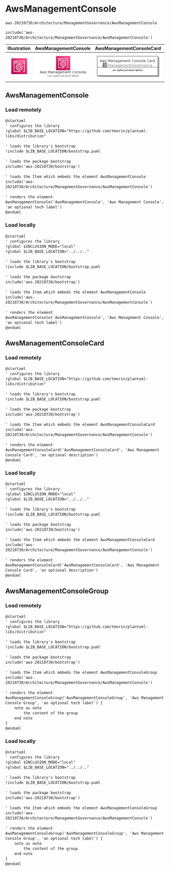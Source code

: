 # AwsManagementConsole


```text
aws-20210730/Architecture/ManagementGovernance/AwsManagementConsole
```

```text
include('aws-20210730/Architecture/ManagementGovernance/AwsManagementConsole')
```



| Illustration | AwsManagementConsole | AwsManagementConsoleCard | AwsManagementConsoleGroup |
| :---: | :---: | :---: | :---: |
| ![illustration for Illustration](../../../aws-20210730/Architecture/ManagementGovernance/AwsManagementConsole.png) | ![illustration for AwsManagementConsole](../../../aws-20210730/Architecture/ManagementGovernance/AwsManagementConsole.Local.png) | ![illustration for AwsManagementConsoleCard](../../../aws-20210730/Architecture/ManagementGovernance/AwsManagementConsoleCard.Local.png) | ![illustration for AwsManagementConsoleGroup](../../../aws-20210730/Architecture/ManagementGovernance/AwsManagementConsoleGroup.Local.png) |




## AwsManagementConsole

### Load remotely
```plantuml
@startuml
' configures the library
!global $LIB_BASE_LOCATION="https://github.com/tmorin/plantuml-libs/distribution"

' loads the library's bootstrap
!include $LIB_BASE_LOCATION/bootstrap.puml

' loads the package bootstrap
include('aws-20210730/bootstrap')

' loads the Item which embeds the element AwsManagementConsole
include('aws-20210730/Architecture/ManagementGovernance/AwsManagementConsole')

' renders the element
AwsManagementConsole('AwsManagementConsole', 'Aws Management Console', 'an optional tech label')
@enduml
```

### Load locally
```plantuml
@startuml
' configures the library
!global $INCLUSION_MODE="local"
!global $LIB_BASE_LOCATION="../../.."

' loads the library's bootstrap
!include $LIB_BASE_LOCATION/bootstrap.puml

' loads the package bootstrap
include('aws-20210730/bootstrap')

' loads the Item which embeds the element AwsManagementConsole
include('aws-20210730/Architecture/ManagementGovernance/AwsManagementConsole')

' renders the element
AwsManagementConsole('AwsManagementConsole', 'Aws Management Console', 'an optional tech label')
@enduml
```

## AwsManagementConsoleCard

### Load remotely
```plantuml
@startuml
' configures the library
!global $LIB_BASE_LOCATION="https://github.com/tmorin/plantuml-libs/distribution"

' loads the library's bootstrap
!include $LIB_BASE_LOCATION/bootstrap.puml

' loads the package bootstrap
include('aws-20210730/bootstrap')

' loads the Item which embeds the element AwsManagementConsoleCard
include('aws-20210730/Architecture/ManagementGovernance/AwsManagementConsole')

' renders the element
AwsManagementConsoleCard('AwsManagementConsoleCard', 'Aws Management Console Card', 'an optional description')
@enduml
```

### Load locally
```plantuml
@startuml
' configures the library
!global $INCLUSION_MODE="local"
!global $LIB_BASE_LOCATION="../../.."

' loads the library's bootstrap
!include $LIB_BASE_LOCATION/bootstrap.puml

' loads the package bootstrap
include('aws-20210730/bootstrap')

' loads the Item which embeds the element AwsManagementConsoleCard
include('aws-20210730/Architecture/ManagementGovernance/AwsManagementConsole')

' renders the element
AwsManagementConsoleCard('AwsManagementConsoleCard', 'Aws Management Console Card', 'an optional description')
@enduml
```

## AwsManagementConsoleGroup

### Load remotely
```plantuml
@startuml
' configures the library
!global $LIB_BASE_LOCATION="https://github.com/tmorin/plantuml-libs/distribution"

' loads the library's bootstrap
!include $LIB_BASE_LOCATION/bootstrap.puml

' loads the package bootstrap
include('aws-20210730/bootstrap')

' loads the Item which embeds the element AwsManagementConsoleGroup
include('aws-20210730/Architecture/ManagementGovernance/AwsManagementConsole')

' renders the element
AwsManagementConsoleGroup('AwsManagementConsoleGroup', 'Aws Management Console Group', 'an optional tech label') {
    note as note
        the content of the group
    end note
}
@enduml
```

### Load locally
```plantuml
@startuml
' configures the library
!global $INCLUSION_MODE="local"
!global $LIB_BASE_LOCATION="../../.."

' loads the library's bootstrap
!include $LIB_BASE_LOCATION/bootstrap.puml

' loads the package bootstrap
include('aws-20210730/bootstrap')

' loads the Item which embeds the element AwsManagementConsoleGroup
include('aws-20210730/Architecture/ManagementGovernance/AwsManagementConsole')

' renders the element
AwsManagementConsoleGroup('AwsManagementConsoleGroup', 'Aws Management Console Group', 'an optional tech label') {
    note as note
        the content of the group
    end note
}
@enduml
```

